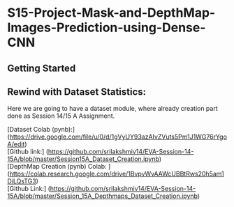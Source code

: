 # S15-Project-Mask-and-DepthMap-Images-Prediction-using-Dense-CNN <br>

## Getting Started ## 
## Rewind with Dataset Statistics: ##

Here we are going to have a dataset module, where already creation part done as Session 14/15 A Assignment. <br>

[Dataset Colab (pynb):] (https://drive.google.com/file/u/0/d/1gVyUY93azAIvZVuts5Pm1J1WG76rYgoA/edit) <br>
[Github link:] (https://github.com/srilakshmiv14/EVA-Session-14-15A/blob/master/Session15A_Dataset_Creation.ipynb) <br>
[DepthMap Creation (pynb) Colab: ] (https://colab.research.google.com/drive/1BvpvWvAAWcUBBtRws20h5am1DiLQsTG3) <br>
[Github Link:] (https://github.com/srilakshmiv14/EVA-Session-14-15A/blob/master/Session_15A_Depthmaps_Dataset_Creation.ipynb) <br>

